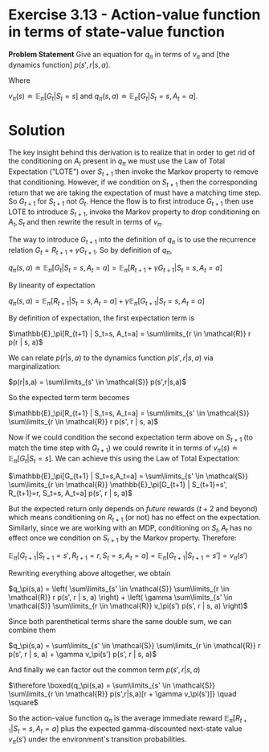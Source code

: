 # Exercise 3.13 - Action-value function in terms of state-value function

**Problem Statement**
Give an equation for $q_\pi$ in terms of $v_\pi$ and [the dynamics function] $p(s', r | s, a)$.

Where 

$v_\pi(s) \doteq \mathbb{E}_\pi[G_t | S_t = s]$ and $q_\pi(s,a) \doteq \mathbb{E}_\pi[G_t | S_t=s, A_t=a]$.

# Solution
The key insight behind this derivation is to realize that in order to get rid of the conditioning on $A_t$ present in $q_\pi$ we must use the Law of Total Expectation ("LOTE") over $S_{t+1}$ then invoke the Markov property to remove that conditioning. However, if we condition on $S_{t+1}$ then the corresponding return that we are taking the expectation of must have a matching time step. So $G_{t+1}$ for $S_{t+1}$ not $G_t$. Hence the flow is to first introduce $G_{t+1}$ then use LOTE to introduce $S_{t+1}$, invoke the Markov property to drop conditioning on $A_t, S_t$ and then rewrite the result in terms of $v_\pi$. 

The way to introduce $G_{t+1}$ into the definition of $q_\pi$ is to use the recurrence relation $G_t = R_{t+1} + \gamma G_{t+1}$. So by definition of $q_\pi$,

$q_\pi(s,a) \doteq \mathbb{E}_\pi[G_t | S_t=s, A_t=a] = \mathbb{E}_\pi[R_{t+1} + \gamma G_{t+1} | S_t=s, A_t=a]$

By linearity of expectation

$q_\pi(s,a) = \mathbb{E}_\pi[R_{t+1}|S_t=s,A_t=a] + \gamma\mathbb{E}_\pi[G_{t+1} | S_t=s,A_t=a]$

By definition of expectation, the first expectation term is

$\mathbb{E}_\pi[R_{t+1} | S_t=s, A_t=a] = \sum\limits_{r \in \mathcal{R}} r p(r | s, a)$

We can relate $p(r|s,a)$ to the dynamics function $p(s',r|s,a)$ via marginalization: 

$p(r|s,a) = \sum\limits_{s' \in \mathcal{S}} p(s',r|s,a)$

So the expected term term becomes

 $\mathbb{E}_\pi[R_{t+1} | S_t=s, A_t=a] = \sum\limits_{s' \in \mathcal{S}} \sum\limits_{r \in \mathcal{R}} r p(s', r | s, a)$

 Now if we could condition the second expectation term above on $S_{t+1}$ (to match the time step with $G_{t+1}$) we could rewrite it in terms of $v_\pi(s) \doteq \mathbb{E}_\pi[G_t | S_t=s]$. We can achieve this using the Law of Total Expectation:

$\mathbb{E}_\pi[G_{t+1} | S_t=s,A_t=a] = \sum\limits_{s' \in \mathcal{S}} \sum\limits_{r \in \mathcal{R}} \mathbb{E}_\pi[G_{t+1} | S_{t+1}=s', R_{t+1}=r, S_t=s, A_t=a] p(s', r | s, a)$

But the expected return only depends on *future* rewards ($t+2$ and beyond) which means conditioning on $R_{t+1}$ (or not) has no effect on the expectation. Similarly, since we are working with an MDP, conditioning on $S_t, A_t$ has no effect once we condition on $S_{t+1}$ by the Markov property. Therefore:

$\mathbb{E}_\pi[G_{t+1} | S_{t+1}=s', R_{t+1}=r, S_t=s, A_t=a] = \mathbb{E}_\pi[G_{t+1} | S_{t+1}=s'] = v_\pi(s')$

Rewriting everything above altogether, we obtain

$q_\pi(s,a) = \left( \sum\limits_{s' \in \mathcal{S}} \sum\limits_{r \in \mathcal{R}} r p(s', r | s, a) \right) + \left( \gamma \sum\limits_{s' \in \mathcal{S}} \sum\limits_{r \in \mathcal{R}} v_\pi(s') p(s', r | s, a) \right)$

Since both parenthetical terms share the same double sum, we can combine them

$q_\pi(s,a) = \sum\limits_{s' \in \mathcal{S}} \sum\limits_{r \in \mathcal{R}} r p(s', r | s, a) + \gamma v_\pi(s') p(s', r | s, a)$

And finally we can factor out the common term $p(s',r|s,a)$

$\therefore \boxed{q_\pi(s,a) = \sum\limits_{s' \in \mathcal{S}} \sum\limits_{r \in \mathcal{R}} p(s',r|s,a)[r + \gamma v_\pi(s')]} \quad \square$

So the action-value function $q_\pi$ is the average immediate reward $\mathbb{E}_\pi[R_{t+1}|S_t=s, A_t=a]$ plus the expected gamma-discounted next-state value $v_\pi(s')$ under the environment's transition probabilities.